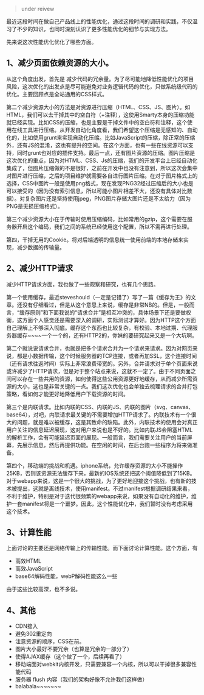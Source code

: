 > under reivew

最近这段时间在做自己产品线上的性能优化，通过这段时间的调研和实践，不仅温习了不少的知识，也同时深刻认识了更多性能优化的细节与实现方法。

先来说这次性能优化优化了哪些方面。

## 1、减少页面依赖资源的大小。

从这个角度出发，首先是 减少代码的冗余量。为了尽可能地降低性能优化的项目风险，这次优化的出发点是尽可能避免对业务逻辑代码的优化，只做系统级代码的优化。主要回顾点是全站通用的CSS样式。

第二个减少资源大小的方法是对资源进行压缩（HTML、CSS、JS、图片）。如HTML，我们可以去干掉其中的空白符（+注释），这使用Smarty本身的压缩功能就已经实现。比如CSS的压缩，也是主要是干掉文件中的空白符和注释，这个使用在线工具进行压缩。从开发自动化角度看，我们希望这个压缩是无感知的、自动化的，比如使用grunt来实现自动化压缩。比如JavaScript的压缩，除正常的压缩外，还有JS的混淆，这也有提升的空间。在这个方面，也有一些在线资源可以支持，同时grunt也对应的插件支持。最后一点，还有图片资源的压缩。图片压缩是这次优化的重点，因为对HTML、CSS、Js的压缩，我们的开发平台上已经自动化集成了，但图片压缩做的不是很好，之前在开发中也没有注意到，所以这次会集中对图片进行压缩，之后的项目维护就需要各自进行图片压缩。在对于图片格式上的选择，CSS中图片一般是使用png格式，现在发现PNG32经过压缩后的大小也是可以接受的（因为没有索引信息，所以可能小图片相差不大，还没有具体对比数据）。对复杂图片还是坚持使用jpeg，PNG图片存储大图片还是不太给力（因为PNG是无损压缩格式）。

第三个减少资源大小在于传输时使用压缩编码，比如常用的gzip，这个需要在服务器开启这个编码，我们之间的系统已经使用这个配置，所以不需再进行处理。

第四，干掉无用的Cookie。将对后端透明的信息统一使用前端的本地存储来实现，减少数据的传输量。

## 2、减少HTTP请求
减少HTTP请求方面，我也做了一些观察和研究，也有几个思路。

第一个使用缓存，最近steveshould（一定是记错了）写了一篇《缓存为王》的文章。还没有仔细看过，但是从这个意思上来说，缓存是非常NB的。但是，一般而言，“缓存原则”和下面我说的“请求合并”是相互冲突的，具体场景下还是要做权衡，这方面个人感觉还是需要深入的调研，实际测试才算好。因为HTTP这个方面自己理解上不够深入彻底。缓存这个东西也比较复杂，有校验、本地过期、代理服务器缓存~~~~一个一个的，还有HTTP2的，你妹的要研究起来又是一个大坑啊。

第二个就说说请求合并，也就是把多个请求合并为一个请求来请求。因为对网页来说，都是小数据传输，这个时候服务器的TCP连接，或者再加SSL，这个连接时间（还有请求往返时间）实际上非常浪费带宽的。另外，合并请求对于单个页面来说或许减少了HTTP请求，但是对于整个站点来说，这就不一定了。由于不同页面之间可以存在一些共用的资源，如何使得这些公用资源更好地缓存，从而减少所需资源的大小，这也是非常关键的一点。我们这次优化也会单独去梳理请求的合并打包策略，看如何才能更好地降低用户下载资源的时间。

第三个是内联请求。比如内联的CSS、内联的JS、内联的图片（svg、canvas、base64），对吧，内联请求最关键的不需要增加HTTP请求了。内联技术有一个很大的问题，就是难以被缓存，这是其致命的缺陷。此外，内联技术的使用会对真正用户关注的信息延迟展现，这对用户来说也是不好的。比如内联JS会阻塞HTML的解析工作，会有可能延迟页面的展现。一般而言，我们需要关注用户的当前屏幕，先展示信息，然后再提供功能。在空闲的时间，在后台跑一些程序为将来做准备。

第四个，移动端的挑战和机遇。iphone系统，允许缓存资源的大小不能操作25KB，否则该资源无法缓存下来，最新的IOS系统还把这个阈值降低到了15KB。对于webapp来说，这是一个很大的挑战，为了更好地迎接这个挑战，也有新的技术被提出，这就是离线技术，使用manifest。不过manifest根据调研结果来看，不利于维护，特别是对于迭代很频繁的webapp来说，如果没有自动化的维护，维护一套manifest将是一个噩梦。因此，这个性能优化中，我们暂时没有考虑采用这个技术。

## 3、计算性能
上面讨论的主要还是网络传输上的传输性能。而下面讨论计算性能。这个方面，有

- 高效HTML
- 高效JavaScript
- base64解码性能，webP解码性能这么一些

由于这些比较高深，也不多说。

## 4、其他

- CDN接入
- 避免302重定向
- 注意资源的顺序，CSS在前。
- 图片大小最好不要冗余（也算是冗余的一部分了）
- 使得AJAX缓存（这个做了一个，后续再看了）
- 移动端面对webkit内核开发，只需要兼容一个内核，所以可以干掉很多兼容性能代码
- 服务器 flush 内容（我们的架构好像不允许我们这样做）
- balabala~~~~~~~